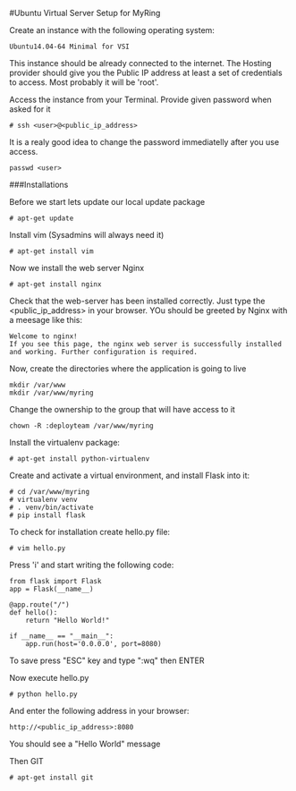 #Ubuntu Virtual Server Setup for MyRing

Create an instance with the following operating system:
```
Ubuntu14.04-64 Minimal for VSI
```

This instance should be already connected to the internet. The Hosting provider should give you the Public IP address at least a set of credentials to access. Most probably it will be 'root'. 

Access the instance from your Terminal. Provide given password when asked for it

```
# ssh <user>@<public_ip_address>
```

It is a realy good idea to change the password immediatelly after you use access.

```
passwd <user> 
```


###Installations

Before we start lets update our local update package
```
# apt-get update
```

Install vim (Sysadmins will always need it)
```
# apt-get install vim
```

Now we install the web server Nginx
```
# apt-get install nginx
```

Check that the web-server has been installed correctly. Just type the <public_ip_address> in your browser. YOu should be greeted by Nginx with a meesage like this:

```
Welcome to nginx!
If you see this page, the nginx web server is successfully installed and working. Further configuration is required.
```

Now, create the directories where the application is going to live
```
mkdir /var/www
mkdir /var/www/myring
```

Change the ownership to the group that will have access to it
```
chown -R :deployteam /var/www/myring 
```

Install the virtualenv package:
```
# apt-get install python-virtualenv
```

Create and activate a virtual environment, and install Flask into it:
```
# cd /var/www/myring
# virtualenv venv
# . venv/bin/activate
# pip install flask
```

To check for installation create hello.py file:
```
# vim hello.py
```

Press 'i' and start writing the following code:
```
from flask import Flask
app = Flask(__name__)

@app.route("/")
def hello():
    return "Hello World!"

if __name__ == "__main__":
    app.run(host='0.0.0.0', port=8080)

```
To save press "ESC" key and type ":wq" then ENTER

Now execute hello.py
```
# python hello.py
```

And enter the following address in your browser:
```
http://<public_ip_address>:8080
```

You should see a "Hello World" message






Then GIT

```
# apt-get install git
```







